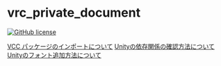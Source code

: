 # vrc_private_document

[![GitHub license](https://img.shields.io/github/license/SeaeeesSan/SimpleFolderIcon)](https://github.com/SeaeeesSan/SimpleFolderIcon/blob/master/LICENSE)

[VCC パッケージのインポートについて](https://github.com/itounagi0116/vrc_private_document/blob/main/VCC_Package_2024-11.md)
[Unityの依存関係の確認方法について](https://github.com/itounagi0116/vrc_private_document/blob/main/Unity_Dependence_2024-11.md)
[Unityのフォント追加方法について](https://github.com/itounagi0116/vrc_private_document/blob/main/Unity_Font_Addition_2024-11.md)

###

